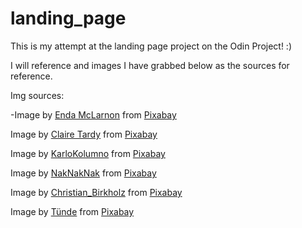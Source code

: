 # landing_page

This is my attempt at the landing page project on the Odin Project! :)

I will reference and images I have grabbed below as the sources for reference. 

Img sources: 

-Image by <a href="https://pixabay.com/users/endamac-119993/?utm_source=link-attribution&utm_medium=referral&utm_campaign=image&utm_content=829311">Enda McLarnon</a> from <a href="https://pixabay.com//?utm_source=link-attribution&utm_medium=referral&utm_campaign=image&utm_content=829311">Pixabay</a>

Image by <a href="https://pixabay.com/users/clairetardy-82775/?utm_source=link-attribution&utm_medium=referral&utm_campaign=image&utm_content=230311">Claire Tardy</a> from <a href="https://pixabay.com//?utm_source=link-attribution&utm_medium=referral&utm_campaign=image&utm_content=230311">Pixabay</a>

Image by <a href="https://pixabay.com/users/weareaway-285443/?utm_source=link-attribution&utm_medium=referral&utm_campaign=image&utm_content=2371819">KarloKolumno</a> from <a href="https://pixabay.com//?utm_source=link-attribution&utm_medium=referral&utm_campaign=image&utm_content=2371819">Pixabay</a>

Image by <a href="https://pixabay.com/users/naknaknak-90985/?utm_source=link-attribution&utm_medium=referral&utm_campaign=image&utm_content=4533515">NakNakNak</a> from <a href="https://pixabay.com//?utm_source=link-attribution&utm_medium=referral&utm_campaign=image&utm_content=4533515">Pixabay</a>

Image by <a href="https://pixabay.com/users/christian_birkholz-76800/?utm_source=link-attribution&utm_medium=referral&utm_campaign=image&utm_content=209148">Christian_Birkholz</a> from <a href="https://pixabay.com//?utm_source=link-attribution&utm_medium=referral&utm_campaign=image&utm_content=209148">Pixabay</a>

Image by <a href="https://pixabay.com/users/tuendebede-3187213/?utm_source=link-attribution&utm_medium=referral&utm_campaign=image&utm_content=2507902">Tünde</a> from <a href="https://pixabay.com//?utm_source=link-attribution&utm_medium=referral&utm_campaign=image&utm_content=2507902">Pixabay</a>